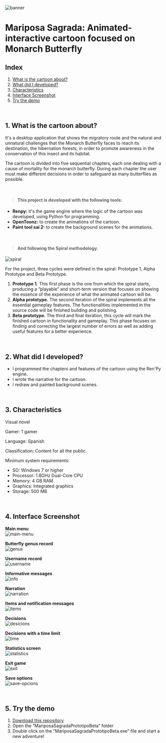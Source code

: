 ![banner](https://user-images.githubusercontent.com/107958147/223310591-926b3fec-15b7-48f3-b180-45e2888b81dd.png)

# Mariposa Sagrada:  Animated-interactive cartoon focused on Monarch Butterfly 
## Index
1. [What is the cartoon about?](https://github.com/IreneLopezM/Mariposa-Sagrada-Historieta-animada-interactiva-enfocada-a-la-Mariposa-Monarca/edit/main/README.md#1--what-is-the-cartoon-about)
2. [What did I developed?](https://github.com/IreneLopezM/Mariposa-Sagrada-Historieta-animada-interactiva-enfocada-a-la-Mariposa-Monarca/edit/main/README.md#2-what-did-i-developed)   
3. [Characteristics](https://github.com/IreneLopezM/Mariposa-Sagrada-Historieta-animada-interactiva-enfocada-a-la-Mariposa-Monarca/edit/main/README.md#3-characteristics) 
4. [Interface Screenshot](https://github.com/IreneLopezM/Mariposa-Sagrada-Historieta-animada-interactiva-enfocada-a-la-Mariposa-Monarca/edit/main/README.md#4-interface-screenshot)
5. [Try the demo](https://github.com/IreneLopezM/Mariposa-Sagrada-Historieta-animada-interactiva-enfocada-a-la-Mariposa-Monarca/edit/main/README.md#5-try-the-demo) 

<br>

## 1.  What is the cartoon about?
It's a desktop application that shows the migratory route and the natural and unnatural challenges that the Monarch Butterfly faces to reach its destination, the hibernation forests; in order to promote awareness in the conservation of this insect and its habitat.

The cartoon is divided into five sequential chapters, each one dealing with a cause of mortality for the monarch butterfly.
During each chapter the user must make different decisions in order to safeguard as many butterflies as possible.

<br>

> #### This project is developed with the following tools:
* **Renpy:** it's the game engine where the logic of the cartoon was developed, using Python for programming.
* **OpenToonz:** to create the animations of the cartoon.
* **Paint tool sai 2:** to create the background scenes for the animations.

<br>

> #### And following the Spiral methodology.
![spiral](https://user-images.githubusercontent.com/107958147/223311196-ccc56a6c-5733-4aa4-8eef-2b9051b708da.JPG)

For the project, three cycles were defined in the spiral: Prototype 1, Alpha Prototype and Beta Prototype.
1. **Prototype 1.** This first phase is the one from which the spiral starts, producing a “playable” and short-term version that focuses on showing the essence of the experience of what the animated cartoon will be.
2. **Alpha prototype.** The second iteration of the spiral implements all the essential gameplay features. The functionalities implemented in the source code will be finished building and polishing.
3. **Beta prototype.** The third and final iteration, this cycle will mark the finished cartoon in functionality and gameplay. This phase focuses on finding and correcting the largest number of errors as well as adding useful features for a better experience.

<br>

## 2. What did I developed?   
* I programmed the chapters and features of the cartoon using the Ren'Py engine.
* I wrote the narrative for the cartoon.
* I redraw and painted background scenes.

<br>

## 3. Characteristics
Visual novel

Gamer: 1 gamer

Language: Spanish 

Classification: Content for all the public.

Minimum system requirements:
* SO: Windows 7 or higher
* Processor: 1.8GHz Dual-Core CPU
* Memory: 4 GB RAM
* Graphics: Integrated graphics
* Storage: 500 MB

<br>

## 4. Interface Screenshot
**Main menu** <br>
![main-menu](https://user-images.githubusercontent.com/107958147/223314278-7c668036-28ad-4663-80f6-acfe3be90664.JPG)

**Butterfly genus record** <br>
![genus](https://user-images.githubusercontent.com/107958147/223314262-bf68d88c-3107-4f9f-98ab-d9b87d4d4a76.JPG)

**Username record** <br>
![username](https://user-images.githubusercontent.com/107958147/223314234-3be3d6c7-4e11-4017-9356-903d05bb87a4.JPG)

**Informative messages** <br>
![info](https://user-images.githubusercontent.com/107958147/223314218-f257b805-1c73-45a2-a8bd-3f74b42c3455.JPG)

**Narration** <br>
![narration](https://user-images.githubusercontent.com/107958147/223314242-811a6417-36b9-43b9-a900-839e14add40d.JPG)

**Items and notification messages** <br>
![items](https://user-images.githubusercontent.com/107958147/223314214-3789bf0e-af90-4c68-ae81-1d1e594611c6.JPG)

**Decisions** <br>
![desicions](https://user-images.githubusercontent.com/107958147/223314250-10f45ac6-9c66-4f8a-a29e-6c87749ad2e3.JPG)

**Decisions with a time limit** <br>
![time](https://user-images.githubusercontent.com/107958147/223314231-737538aa-19a8-4671-9bdc-b1027279b284.JPG)

**Statistics screen** <br>
![statistics](https://user-images.githubusercontent.com/107958147/223316311-b7303d4d-b445-4bdb-8048-469d51abe322.JPG)

**Exit game** <br>
![exit](https://user-images.githubusercontent.com/107958147/223314216-2801a839-01f3-4797-b238-4be5cb217715.JPG)

**Save options** <br>
![save-opcions](https://user-images.githubusercontent.com/107958147/223314230-c1cdf4ba-4a00-46a2-a26d-d3efc0ee6780.JPG)

<br>

## 5. Try the demo 
1. [Download this repository](https://github.com/IreneLopezM/Mariposa-Sagrada-Historieta-animada-interactiva-enfocada-a-la-Mariposa-Monarca/archive/refs/heads/main.zip)
2. Open the “MariposaSagradaPrototipoBeta” folder
2. Double click on the “MariposaSagradaPrototipoBeta.exe” file and start a new adventure! 
